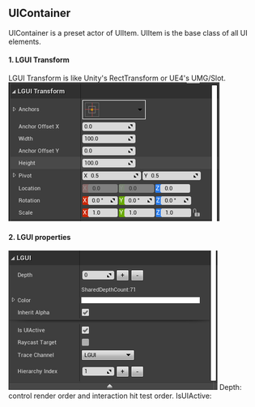 ## UIContainer

UIContainer is a preset actor of UIItem.
UIItem is the base class of all UI elements.

#### 1. LGUI Transform
LGUI Transform is like Unity's RectTransform or UE4's UMG/Slot.
![1](1.png) 

#### 2. LGUI properties
![2](2.png)
Depth: control render order and interaction hit test order.
IsUIActive: 
